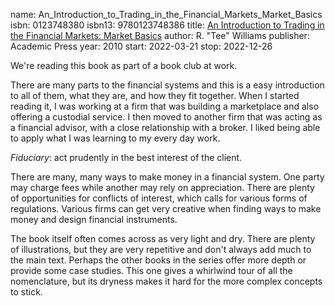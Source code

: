 name: An_Introduction_to_Trading_in_the_Financial_Markets_Market_Basics
isbn: 0123748380
isbn13: 9780123748386
title: [An Introduction to Trading in the Financial Markets: Market Basics](https://www.amazon.com/dp/0123748380)
author: R. "Tee" Williams
publisher: Academic Press
year: 2010
start: 2022-03-21
stop: 2022-12-26

We're reading this book as part of a book club at work.

There are many parts to the financial systems and this is a easy introduction to
all of them, what they are, and how they fit together.  When I started reading
it, I was working at a firm that was building a marketplace and also offering a
custodial service.  I then moved to another firm that was acting as a financial
advisor, with a close relationship with a broker.  I liked being able to apply
what I was learning to my every day work.

_Fiduciary_: act prudently in the best interest of the client.

There are many, many ways to make money in a financial system.  One party may
charge fees while another may rely on appreciation.  There are plenty of
opportunities for conflicts of interest, which calls for various forms of
regulations.  Various firms can get very creative when finding ways to make
money and design financial instruments.

The book itself often comes across as very light and dry.  There are plenty of
illustrations, but they are very repetitive and don't always add much to the
main text.  Perhaps the other books in the series offer more depth or provide
some case studies.  This one gives a whirlwind tour of all the nomenclature, but
its dryness makes it hard for the more complex concepts to stick.
